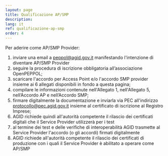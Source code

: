 ```yaml
---
layout: page
title: Qualificazione AP/SMP
description: 
lang: it
ref: qualificazione-ap-smp
order: 4
---
```


Per aderire come AP/SMP Provider:

1. inviare una email a [peppol@agid.gov.it](mailto:peppol@agid.gov.it) manifestando l'intenzione di diventare
   AP/SMP Provider
2. seguire la procedura di iscrizione obbligatoria all’associazione OpenPEPPOL;
3. scaricare l'accordo per Access Point e/o l'accordo SMP provider insieme ai 6
   allegati disponibili in fondo a questa pagina;
4. compilare le informazioni contenute nell'Allegato 1, nell'Allegato 5,
   nell’Accordo AP e nell’Accordo SMP;
5. firmare digitalmente la documentazione e inviarla via PEC all'indirizzo
   [protocollo@pec.agid.gov.it](mailto:protocollo@pec.agid.gov.it) insieme al 
   certificato di iscrizione al Registro Imprese;
6. AGID richiede quindi all'autorità competente il rilascio dei certificati
   digitali che il Service Provider utilizzerà per i test
7. al termine dei test e delle verifiche di interoperabilità AGID trasmette al
   Service Provider l'accordo (o gli accordi) firmati digitalmente
8. AGID richiede all'autorità competente il rilascio dei certificati di
   produzione con i quali il Service Provider è abilitato a operare come AP/SMP